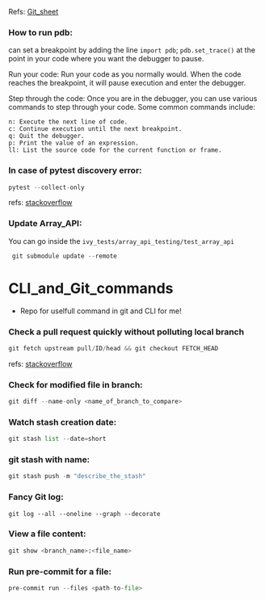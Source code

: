 Refs: [Git_sheet](https://bitbucket.org/BitPusher16/dotfiles/raw/49a01d929dcaebcca68bbb1859b4ac1aea93b073/refs/git/git_examples.sh)

### How to run pdb:
can set a breakpoint by adding the line `import pdb`; `pdb.set_trace()` at the point in your code where you want the debugger to pause.

Run your code: Run your code as you normally would. When the code reaches the breakpoint, it will pause execution and enter the debugger.

Step through the code: Once you are in the debugger, you can use various commands to step through your code. Some common commands include:
```text
n: Execute the next line of code.
c: Continue execution until the next breakpoint.
q: Quit the debugger.
p: Print the value of an expression.
ll: List the source code for the current function or frame.
```
### In case of pytest discovery error:
```py
pytest --collect-only
```
refs: [stackoverflow](https://stackoverflow.com/questions/55837922/vscode-pytest-test-discovery-fails)

### Update Array_API:

You can go inside the `ivy_tests/array_api_testing/test_array_api`
```py
 git submodule update --remote
```
# CLI_and_Git_commands
- Repo for uselfull command in git and CLI for me! 

### Check a pull request quickly without polluting local branch
```py
git fetch upstream pull/ID/head && git checkout FETCH_HEAD
```
refs: [stackoverflow](https://stackoverflow.com/questions/27567846/how-can-i-check-out-a-github-pull-request-with-git)

### Check for modified file in branch:
```py
git diff --name-only <name_of_branch_to_compare>
```
### Watch stash creation date:
```py
git stash list --date=short
```
### git stash with name:
```py
git stash push -m "describe_the_stash"
```
### Fancy Git log:
```
git log --all --oneline --graph --decorate

```
### View a file content:
```py
git show <branch_name>:<file_name>
```
### Run pre-commit for a file:
```py
pre-commit run --files <path-to-file>
```
